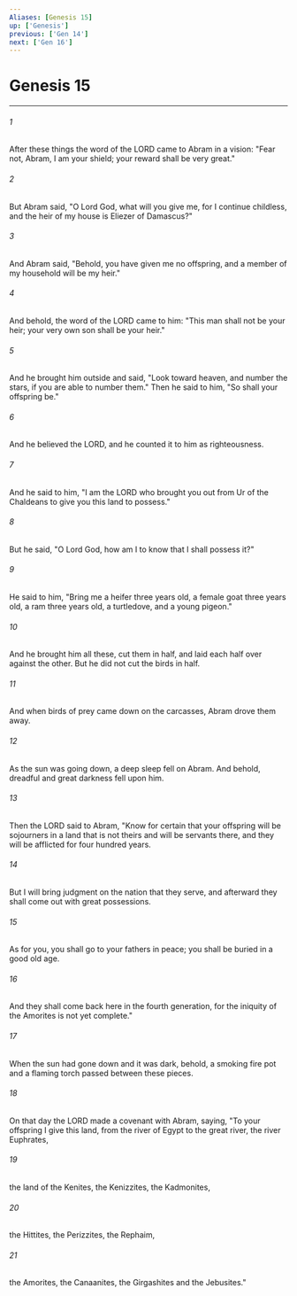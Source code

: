 ```yaml
---
Aliases: [Genesis 15]
up: ['Genesis']
previous: ['Gen 14']
next: ['Gen 16']
---
```

# Genesis 15
***



###### 1 
After these things the word of the LORD came to Abram in a vision: "Fear not, Abram, I am your shield; your reward shall be very great." 

###### 2 
But Abram said, "O Lord God, what will you give me, for I continue childless, and the heir of my house is Eliezer of Damascus?" 

###### 3 
And Abram said, "Behold, you have given me no offspring, and a member of my household will be my heir." 

###### 4 
And behold, the word of the LORD came to him: "This man shall not be your heir; your very own son shall be your heir." 

###### 5 
And he brought him outside and said, "Look toward heaven, and number the stars, if you are able to number them." Then he said to him, "So shall your offspring be." 

###### 6 
And he believed the LORD, and he counted it to him as righteousness. 

###### 7 
And he said to him, "I am the LORD who brought you out from Ur of the Chaldeans to give you this land to possess." 

###### 8 
But he said, "O Lord God, how am I to know that I shall possess it?" 

###### 9 
He said to him, "Bring me a heifer three years old, a female goat three years old, a ram three years old, a turtledove, and a young pigeon." 

###### 10 
And he brought him all these, cut them in half, and laid each half over against the other. But he did not cut the birds in half. 

###### 11 
And when birds of prey came down on the carcasses, Abram drove them away. 

###### 12 
As the sun was going down, a deep sleep fell on Abram. And behold, dreadful and great darkness fell upon him. 

###### 13 
Then the LORD said to Abram, "Know for certain that your offspring will be sojourners in a land that is not theirs and will be servants there, and they will be afflicted for four hundred years. 

###### 14 
But I will bring judgment on the nation that they serve, and afterward they shall come out with great possessions. 

###### 15 
As for you, you shall go to your fathers in peace; you shall be buried in a good old age. 

###### 16 
And they shall come back here in the fourth generation, for the iniquity of the Amorites is not yet complete." 

###### 17 
When the sun had gone down and it was dark, behold, a smoking fire pot and a flaming torch passed between these pieces. 

###### 18 
On that day the LORD made a covenant with Abram, saying, "To your offspring I give this land, from the river of Egypt to the great river, the river Euphrates, 

###### 19 
the land of the Kenites, the Kenizzites, the Kadmonites, 

###### 20 
the Hittites, the Perizzites, the Rephaim, 

###### 21 
the Amorites, the Canaanites, the Girgashites and the Jebusites."
